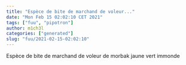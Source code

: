 ```yaml
---
title: "Espèce de bite de marchand de voleur..."
date: "Mon Feb 15 02:02:10 CET 2021"
tags: ["fuu", "pipotron"]
author: m1ch3l
categories: ["generated"]
slug: "fuu/2021-02-15-02:02:10"
---
```


Espèce de bite de marchand de voleur de morbak jaune vert immonde
